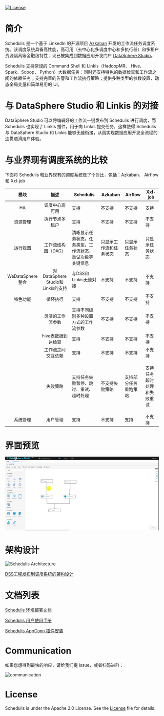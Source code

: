 [![License](https://img.shields.io/badge/license-Apache%202-4EB1BA.svg)](https://www.apache.org/licenses/LICENSE-2.0.html)

# 简介

Schedulis 是一个基于 LinkedIn 的开源项目 [Azkaban](https://github.com/azkaban/azkaban) 开发的工作流任务调度系统。该调度系统具备高性能，高可用（去中心化多调度中心和多执行器）和多租户资源隔离等金融级特性；现已被集成到数据应用开发门户 [DataSphere Studio](https://github.com/WeBankFinTech/DataSphereStudio)。   

Schedulis 支持常规的 Command Shell 和 Linkis（HadoopMR、 Hive、Spark、Sqoop、 Python）大数据任务；同时还支持特色的数据检查和工作流之间的依赖任务；支持完善的告警和工作流执行策略；提供多种类型的参数设置，动态全局变量和简单易用的 UI。

# 与 DataSphere Studio 和 Linkis 的对接
DataSphere Studio 可以将编辑好的工作流一键发布到 Schedulis 进行调度，而 Schedulis 也实现了 Linkis 插件，用于向 Linkis 提交任务，这样使得 Schedulis 与 DataSphere Studio 和 Linkis 能够无缝衔接，从而实现数据应用开发全流程的连贯顺滑用户体验。

# 与业界现有调度系统的比较
下面将 Schedulis 和业界现有的调度系统做了个对比，包括：Azkaban， Airflow 和 Xxl-job

| 模块 | 描述 | Schedulis | Azkaban  | Airflow | Xxl-job |
| :----: | :----: |-------|-------|-------|-------|  
| HA | 调度中心高可用 | 支持 | 不支持  | 不支持 | 支持 |
| 资源管理 | 执行节点多租户 | 支持  | 不支持 | 不支持 | 不支持 |
| 运行视图 | 工作流结构图（DAG） | 清晰显示任务状态，任务类型，工作流状态，重试次数等关键信息 | 只显示工作流和任务状态 | 只显示任务状态 | 只显示任务状态 |
| WeDataSphere整合 | 对DataSphere Studio和Linkis的支持 | 与DSS和Linkis无缝对接 | 不支持  | 不支持 | 不支持 |
| 特色功能 | 循环执行 | 支持 | 不支持  | 不支持 | 不支持 |
|  | 灵活的工作流参数 | 支持不同级别多种设置方式的工作流参数 | 不支持 | 不支持 | 不支持 |
|  | hive表数据到达检查 | 支持 | 不支持  | 不支持 | 不支持 |
|  | 工作流之间交互依赖 | 支持 | 不支持  | 不支持 | 不支持 |
|  | 失败策略 | <p>支持任务失败暂停、跳过、重试、超时处理 | <p>不支持失败策略 | <p>支持部分任务重跑策略 | <p>支持任务超时处理和失败重试 |
| 系统管理 | 用户管理 | 支持 | 不支持  | 支持 | 不支持 |

# 界面预览
![image](https://github.com/SelfImpr001/MyPhotos/blob/master/Schedulis/introduce.gif)

# 架构设计
![Schedulis Architecture](docs/assets/readme/img/architecture1.png)

[DSS工程发布到调度系统的架构设计](https://github.com/WeBankFinTech/DataSphereStudio/blob/master/docs/zh_CN/ch4/DSS%E5%B7%A5%E7%A8%8B%E5%8F%91%E5%B8%83%E8%B0%83%E5%BA%A6%E7%B3%BB%E7%BB%9F%E6%9E%B6%E6%9E%84%E8%AE%BE%E8%AE%A1.md)

# 文档列表

[Schedulis 环境部署文档](./docs/schedulis_deploy_cn.md)    

[Schedulis 用户使用手册](./docs/schedulis_user_manual_cn.md)

[Schedulis AppConn 插件安装](https://github.com/WeBankFinTech/DataSphereStudio-Doc/blob/main/zh_CN/%E5%AE%89%E8%A3%85%E9%83%A8%E7%BD%B2/SchedulisAppConn%E6%8F%92%E4%BB%B6%E5%AE%89%E8%A3%85%E6%96%87%E6%A1%A3.md)

# Communication

如果您想得到最快的响应，请给我们提 issue，或者扫码进群：

![communication](./docs/assets/readme/img/communication.png)

# License

Schedulis is under the Apache 2.0 License. See the [License](./LICENSE) file for details.
